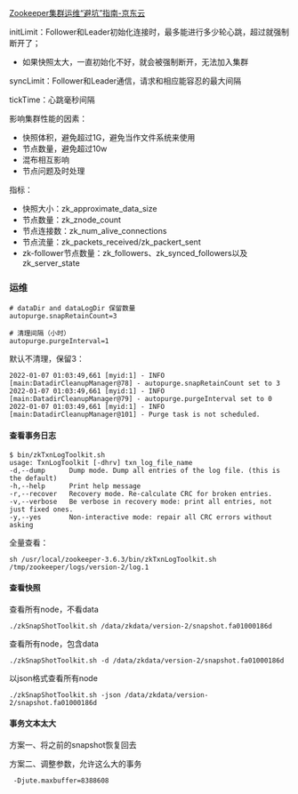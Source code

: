 [Zookeeper集群运维“避坑”指南-京东云](https://zhuanlan.zhihu.com/p/48292507)



initLimit：Follower和Leader初始化连接时，最多能进行多少轮心跳，超过就强制断开了；

- 如果快照太大，一直初始化不好，就会被强制断开，无法加入集群

syncLimit：Follower和Leader通信，请求和相应能容忍的最大间隔

tickTime：心跳毫秒间隔



影响集群性能的因素：

- 快照体积，避免超过1G，避免当作文件系统来使用
- 节点数量，避免超过10w
- 混布相互影响
- 节点问题及时处理



指标：

- 快照大小：zk_approximate_data_size
- 节点数量：zk_znode_count
- 节点连接数：zk_num_alive_connections
- 节点流量：zk_packets_received/zk_packert_sent
- zk-follower节点数量：zk_followers、zk_synced_followers以及zk_server_state



### 运维

```
# dataDir and dataLogDir 保留数量
autopurge.snapRetainCount=3

# 清理间隔（小时）
autopurge.purgeInterval=1

```



默认不清理，保留3：

```
2022-01-07 01:03:49,661 [myid:1] - INFO  [main:DatadirCleanupManager@78] - autopurge.snapRetainCount set to 3
2022-01-07 01:03:49,661 [myid:1] - INFO  [main:DatadirCleanupManager@79] - autopurge.purgeInterval set to 0
2022-01-07 01:03:49,661 [myid:1] - INFO  [main:DatadirCleanupManager@101] - Purge task is not scheduled.
```



#### 查看事务日志

```
$ bin/zkTxnLogToolkit.sh
usage: TxnLogToolkit [-dhrv] txn_log_file_name
-d,--dump      Dump mode. Dump all entries of the log file. (this is the default)
-h,--help      Print help message
-r,--recover   Recovery mode. Re-calculate CRC for broken entries.
-v,--verbose   Be verbose in recovery mode: print all entries, not just fixed ones.
-y,--yes       Non-interactive mode: repair all CRC errors without asking
```



全量查看：

```
sh /usr/local/zookeeper-3.6.3/bin/zkTxnLogToolkit.sh /tmp/zookeeper/logs/version-2/log.1
```



#### 查看快照

查看所有node，不看data

```
./zkSnapShotToolkit.sh /data/zkdata/version-2/snapshot.fa01000186d
```

查看所有node，包含data

```
./zkSnapShotToolkit.sh -d /data/zkdata/version-2/snapshot.fa01000186d
```

以json格式查看所有node

```
./zkSnapShotToolkit.sh -json /data/zkdata/version-2/snapshot.fa01000186d
```



#### 事务文本太大

方案一、将之前的snapshot恢复回去

方案二、调整参数，允许这么大的事务

```
 -Djute.maxbuffer=8388608
```

